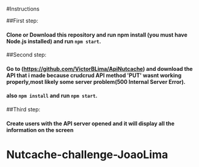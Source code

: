 #Instructions

##First step:
#### Clone or Download this repository and run npm install (you must have Node.js installed) and  run `npm start`.
##Second step:
#### Go to (https://github.com/VictorBLima/ApiNutcache) and download the API that i made because crudcrud API  method 'PUT' wasnt working properly,most likely some server problem(500 Internal Server Error).
#### also `npm install` and run `npm start`.
##Third step:
#### Create users with the API server opened and it will display all the information on the screen





# Nutcache-challenge-JoaoLima


